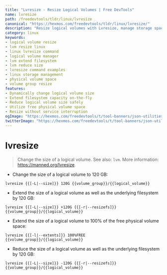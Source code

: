 ```yaml
---
title: "Lvresize - Resize Logical Volumes | Free DevTools"
name: lvresize
path: /freedevtools/tldr/linux/lvresize
canonical: "https://hexmos.com/freedevtools/tldr/linux/lvresize/"
description: "Resize logical volumes with Lvresize, manage storage space and extend filesystem capacity on Linux. Free online tool, no registration required."
category: linux
keywords:
- logical volume resize
- lvm resize linux
- linux lvresize command
- logical volume manager
- lvm extend filesystem
- lvm reduce size
- lvresize command examples
- linux storage management
- physical volume space
- volume group resize
features:
- Dynamically change logical volume size
- Extend filesystem capacity on-the-fly
- Reduce logical volume size safely
- Utilize free physical volume space
- Resize without service interruption
ogImage: "https://hexmos.com/freedevtools/t/tool-banners/json-utilities-banner.png"
twitterImage: "https://hexmos.com/freedevtools/t/tool-banners/json-utilities-banner.png"
---
```


# lvresize

> Change the size of a logical volume.
> See also: `lvm`.
> More information: <https://manned.org/lvresize>.

- Change the size of a logical volume to 120 GB:

`lvresize {{[-L|--size]}} 120G {{volume_group}}/{{logical_volume}}`

- Extend the size of a logical volume as well as the underlying filesystem by 120 GB:

`lvresize {{[-L|--size]}} +120G {{[-r|--resizefs]}} {{volume_group}}/{{logical_volume}}`

- Extend the size of a logical volume to 100% of the free physical volume space:

`lvresize {{[-l|--extents]}} 100%FREE {{volume_group}}/{{logical_volume}}`

- Reduce the size of a logical volume as well as the underlying filesystem by 120 GB:

`lvresize {{[-L|--size]}} -120G {{[-r|--resizefs]}} {{volume_group}}/{{logical_volume}}`
